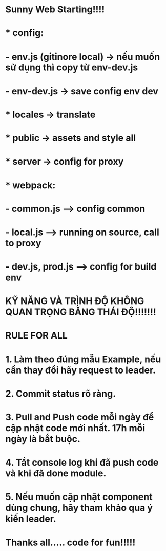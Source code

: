 # Sunny Web Starting!!!!
#
# * config:
#         - env.js (gitinore local) -> nếu muốn sử dụng thì copy từ env-dev.js  
#         - env-dev.js -> save config env dev
# * locales -> translate
# * public -> assets and style all
# * server -> config for proxy
# * webpack:
#         - common.js --> config common
#         - local.js --> running on source, call to proxy
#         - dev.js, prod.js --> config for build env
# #######################################################################################













# KỸ NĂNG VÀ TRÌNH ĐỘ KHÔNG QUAN TRỌNG BẰNG THÁI ĐỘ!!!!!!!
#
#
# RULE FOR ALL
# 1. Làm theo đúng mẫu Example, nếu cần thay đổi hãy request to leader.
# 2. Commit status rõ ràng.
# 3. Pull and Push code mỗi ngày để cập nhật code mới nhất. 17h mỗi ngày là bắt buộc.
# 4. Tắt console log khi đã push code và khi đã done module.
# 5. Nếu muốn cập nhật component dùng chung, hãy tham khảo qua ý kiến leader.
#
#
# Thanks all..... code for fun!!!!!






